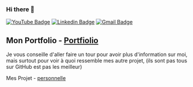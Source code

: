 ### Hi there 👋
[![YouTube Badge](https://img.shields.io/badge/-@savain-c4302b?style=flat-square&labelColor=c4302b&logo=youtube&logoColor=white&link=https://www.youtube.com/channel/UC6YHHEKR4Xp9FQwziJQAdpQ)](https://www.youtube.com/channel/UC6YHHEKR4Xp9FQwziJQAdpQ) 
[![Linkedin Badge](https://img.shields.io/badge/-Savain%20Blaneus-blue?style=flat-square&logo=Linkedin&logoColor=white&link=https://www.linkedin.com/in/savain-blaneus-656324213/)](https://www.linkedin.com/in/savain-blaneus-656324213/)
[![Gmail Badge](https://img.shields.io/badge/-savain.blaneus20@gmail.com-c14438?style=flat-square&logo=Gmail&logoColor=white&link=mailto:savain.blaneus20@gmail.com)](mailto:savain.blaneus20@gmail.com)

## Mon Portfolio - [Portfiolio](notion.so/Hello-This-is-Savain-84aee13ab3214f319cec0b948aad0859)
Je vous conseille d'aller faire un tour pour avoir plus d'information sur moi, mais surtout pour voir à quoi ressemble mes autre projet, (ils sont pas tous sur GitHub est pas les meilleur)

Mes Projet - [personnelle](notion.so/Hello-This-is-Savain-84aee13ab3214f319cec0b948aad0859)
